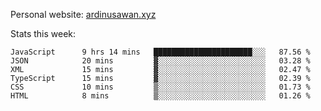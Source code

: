 Personal website: [ardinusawan.xyz](https://ardinusawan.xyz)

Stats this week:
<!--START_SECTION:waka-->

```text
JavaScript      9 hrs 14 mins   ██████████████████████░░░   87.56 %
JSON            20 mins         ▓░░░░░░░░░░░░░░░░░░░░░░░░   03.28 %
XML             15 mins         ▓░░░░░░░░░░░░░░░░░░░░░░░░   02.47 %
TypeScript      15 mins         ▓░░░░░░░░░░░░░░░░░░░░░░░░   02.39 %
CSS             10 mins         ▒░░░░░░░░░░░░░░░░░░░░░░░░   01.73 %
HTML            8 mins          ▒░░░░░░░░░░░░░░░░░░░░░░░░   01.26 %
```

<!--END_SECTION:waka-->
